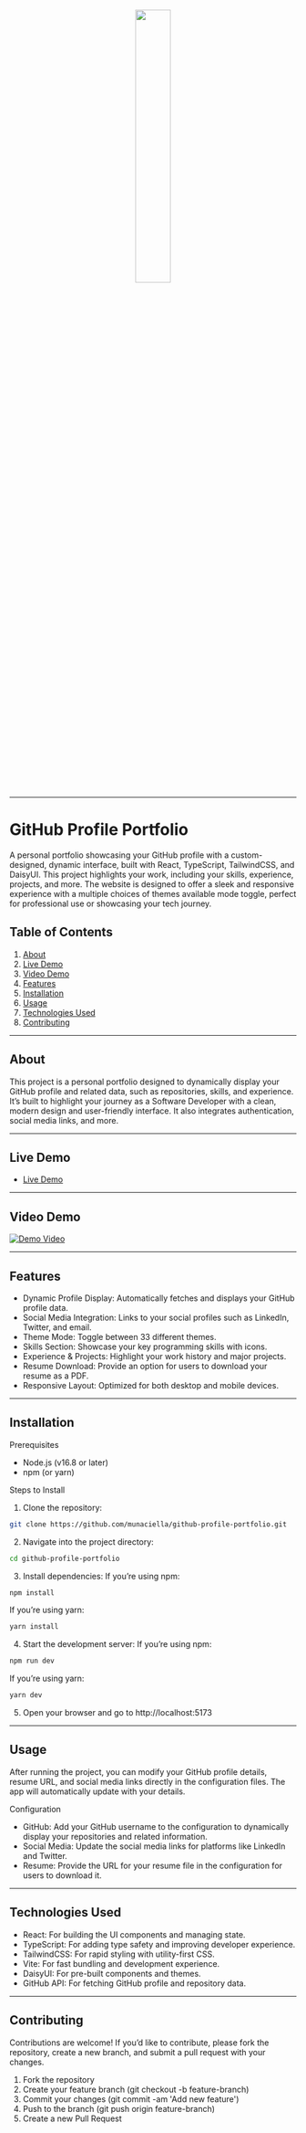 <br/>

<p align="center">
  <img src="https://user-images.githubusercontent.com/45073703/177566625-9b84e793-4559-4475-ba54-8d3d5f4123d4.png" width="35%">
</p>

---

# GitHub Profile Portfolio

A personal portfolio showcasing your GitHub profile with a custom-designed, dynamic interface, built with React, TypeScript, TailwindCSS, and DaisyUI. This project highlights your work, including your skills, experience, projects, and more. The website is designed to offer a sleek and responsive experience with a multiple choices of themes available mode toggle, perfect for professional use or showcasing your tech journey.

## Table of Contents
1.	[About](#about)
2.	[Live Demo](#live-demo)
3.  [Video Demo](#video-demo)
4.	[Features](#features)
5.	[Installation](#installation)
6.	[Usage](#usage)
7.	[Technologies Used](#technologies-used)
8.	[Contributing](#contributing)

---

## About

This project is a personal portfolio designed to dynamically display your GitHub profile and related data, such as repositories, skills, and experience. It’s built to highlight your journey as a Software Developer with a clean, modern design and user-friendly interface. It also integrates authentication, social media links, and more.

---

## Live Demo

- [Live Demo](https://munaciella.github.io/)

---

## Video Demo

[![Demo Video](https://via.placeholder.com/600x400?text=Demo+Video+Placeholder)](https://www.youtube.com/watch?v=dQw4w9WgXcQ)

---

## Features

- Dynamic Profile Display: Automatically fetches and displays your GitHub profile data.
- Social Media Integration: Links to your social profiles such as LinkedIn, Twitter, and email.
- Theme Mode: Toggle between 33 different themes.
- Skills Section: Showcase your key programming skills with icons.
- Experience & Projects: Highlight your work history and major projects.
- Resume Download: Provide an option for users to download your resume as a PDF.
- Responsive Layout: Optimized for both desktop and mobile devices.

---

## Installation

Prerequisites
- Node.js (v16.8 or later)
- npm (or yarn)

Steps to Install
1.	Clone the repository:

```bash
git clone https://github.com/munaciella/github-profile-portfolio.git
```

2.	Navigate into the project directory:

```bash
cd github-profile-portfolio
```

3.	Install dependencies:
If you’re using npm:

```bash
npm install
```

If you’re using yarn:

```bash
yarn install
```

4.	Start the development server:
If you’re using npm:

```bash
npm run dev
```

If you’re using yarn:

```bash
yarn dev
```

5.	Open your browser and go to http://localhost:5173

---

## Usage

After running the project, you can modify your GitHub profile details, resume URL, and social media links directly in the configuration files. The app will automatically update with your details.

Configuration
-	GitHub: Add your GitHub username to the configuration to dynamically display your repositories and related information.
-	Social Media: Update the social media links for platforms like LinkedIn and Twitter.
-	Resume: Provide the URL for your resume file in the configuration for users to download it.

---

## Technologies Used
-	React: For building the UI components and managing state.
-	TypeScript: For adding type safety and improving developer experience.
-	TailwindCSS: For rapid styling with utility-first CSS.
-	Vite: For fast bundling and development experience.
-	DaisyUI: For pre-built components and themes.
-	GitHub API: For fetching GitHub profile and repository data.

---

## Contributing

Contributions are welcome! If you’d like to contribute, please fork the repository, create a new branch, and submit a pull request with your changes.
1.	Fork the repository
2.	Create your feature branch (git checkout -b feature-branch)
3.	Commit your changes (git commit -am 'Add new feature')
4.	Push to the branch (git push origin feature-branch)
5.	Create a new Pull Request
